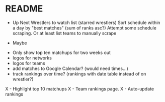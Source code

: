 # README
* Up Next
Wrestlers to watch list (starred wrestlers)
Sort schedule within a day by "best matches" (sum of ranks asc?)
Attempt some schedule scraping. Or at least list teams to manually scrape

* Maybe
- Only show top ten matchups for two weeks out
- logos for networks
- logos for teams
- add matches to Google Calendar? (would need times...)
- track rankings over time?  (rankings with date table instead of on wrestler?)

X - Highlight top 10 matchups
X - Team rankings page.
X - Auto-update rankings
